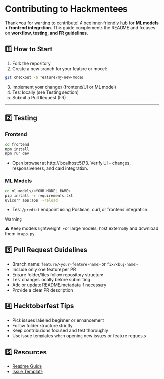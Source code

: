 # Contributing to Hackmentees
Thank you for wanting to contribute! A beginner-friendly hub for **ML models + frontend integration**. This guide complements the README and focuses on **workflow, testing, and PR guidelines**.

## 1️⃣ How to Start
1. Fork the repository
2. Create a new branch for your feature or model:

```bash
git checkout -b feature/my-new-model
```
3. Implement your changes (frontend/UI or ML model)
4. Test locally (see Testing section)
5. Submit a Pull Request (PR)

___

## 2️⃣ Testing
### Frontend
```bash
cd frontend
npm install
npm run dev
```
- Open browser at http://localhost:5173. Verify UI - changes, responsiveness, and card integration.

### ML Models
```bash
cd ml_models/<YOUR_MODEL_NAME>
pip install -r requirements.txt
uvicorn app:app --reload
```
- Test `/predict` endpoint using Postman, curl, or frontend integration. 
>[!WARNING]
>⚠️ Keep models lightweight. For large models, host externally and download them in `app.py`.

## 3️⃣ Pull Request Guidelines
- Branch name: `feature/<your-feature-name>` or `fix/<bug-name>`
- Include only one feature per PR
- Ensure folder/files follow repository structure
- Test changes locally before submitting
- Add or update README/metadata if necessary
- Provide a clear PR description

## 4️⃣ Hacktoberfest Tips
- Pick issues labeled beginner or enhancement
- Follow folder structure strictly
- Keep contributions focused and test thoroughly
- Use issue templates when opening new issues or feature requests

## 5️⃣ Resources
- [Readme Guide](README.md)  
- [Issue Template](.github/ISSUE_TEMPLATE/add-new-model-or-frontend-feature.md)
